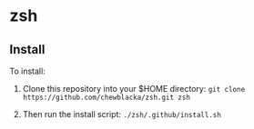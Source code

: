 # zsh

## Install
To install:
1. Clone this repository into your $HOME directory:
`git clone https://github.com/chewblacka/zsh.git zsh`

2. Then run the install script:
`./zsh/.github/install.sh`
